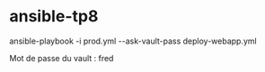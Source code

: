 # ansible-tp8

ansible-playbook -i prod.yml --ask-vault-pass deploy-webapp.yml

Mot de passe du vault : fred
